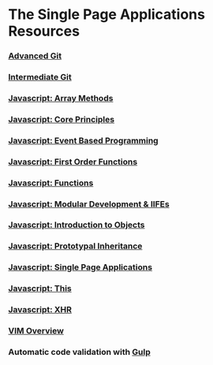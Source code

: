 # The Single Page Applications Resources

### [Advanced Git](SP_JS_GIT_ADVANCED.md)

### [Intermediate Git](SP_JS_GIT_INTERMEDIATE.md)

### [Javascript: Array Methods](SP_JS_ARRAY_METHODS.md)

### [Javascript: Core Principles](SP_JS_CORE_PRINCIPLES.md)

### [Javascript: Event Based Programming](SP_JS_EVENT_BASED_PROGRAMMING.md)

### [Javascript: First Order Functions](SP_JS_FIRST_ORDER_FUNCTIONS.md)

### [Javascript: Functions](SP_JS_FUNCTIONS.md)

### [Javascript: Modular Development & IIFEs](SP_JS_MODULAR_DEVELOPMENT_IIFE.md)

### [Javascript: Introduction to Objects](SP_JS_OBJECTS_INTRODUCTION.md)

### [Javascript: Prototypal Inheritance](SP_JS_PROTOTYPAL_INHERITANCE.md)

### [Javascript: Single Page Applications](SP_JS_SINGLE_PAGE_APPLICATIONS.md)

### [Javascript: This](SP_JS_THIS.md)

### [Javascript: XHR](SP_JS_XHR.md)

### [VIM Overview](SP_VIM_OVERVIEW.md)

### Automatic code validation with [Gulp](SP_GULP.md)